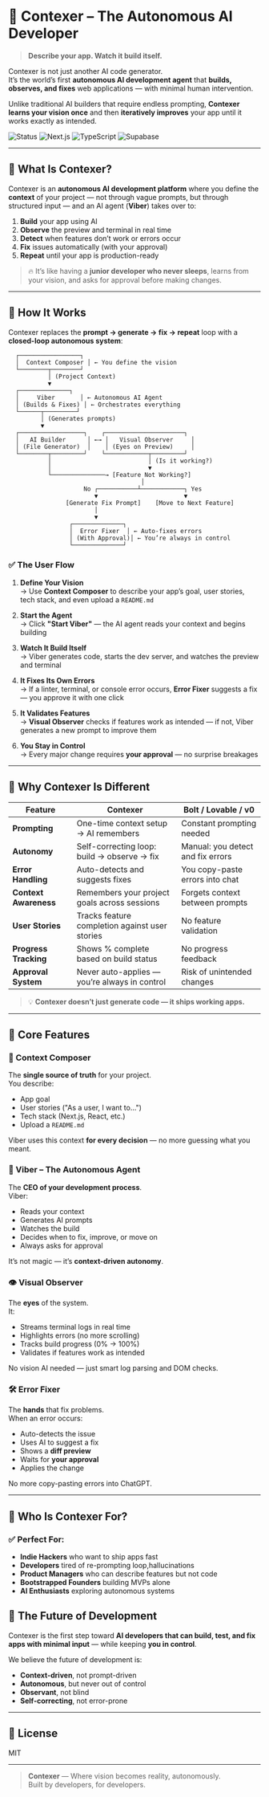 # 🚀 Contexer – The Autonomous AI Developer

> **Describe your app. Watch it build itself.**

Contexer is not just another AI code generator.  
It’s the world’s first **autonomous AI development agent** that **builds, observes, and fixes** web applications — with minimal human intervention.

Unlike traditional AI builders that require endless prompting, **Contexer learns your vision once** and then **iteratively improves** your app until it works exactly as intended.

![Status](https://img.shields.io/badge/Status-MVP%20Alpha-blue) ![Next.js](https://img.shields.io/badge/Next.js-15.x-black) ![TypeScript](https://img.shields.io/badge/TypeScript-5.x-blue) ![Supabase](https://img.shields.io/badge/Database-Supabase-green)

---

## 🌟 What Is Contexer?

Contexer is an **autonomous AI development platform** where you define the **context** of your project — not through vague prompts, but through structured input — and an AI agent (**Viber**) takes over to:

1. **Build** your app using AI
2. **Observe** the preview and terminal in real time
3. **Detect** when features don’t work or errors occur
4. **Fix** issues automatically (with your approval)
5. **Repeat** until your app is production-ready

> 🔥 It’s like having a **junior developer who never sleeps**, learns from your vision, and asks for approval before making changes.

---

## 🧠 How It Works

Contexer replaces the **prompt → generate → fix → repeat** loop with a **closed-loop autonomous system**:

```
  ┌─────────────────┐
  │  Context Composer │ ← You define the vision
  └────────┬────────┘
           │ (Project Context)
           ▼
  ┌──────────────┐
  │     Viber       │ ← Autonomous AI Agent
  │ (Builds & Fixes) │ ← Orchestrates everything
  └──────┬─────────┘
         │ (Generates prompts)
         ▼
  ┌──────────────────┐    ┌──────────────────────┐
  │   AI Builder      │ ←→ │   Visual Observer     │
  │ (File Generator)  │    │ (Eyes on Preview)     │
  └────────┬─────────┘    └────────────┬─────────┘
           │                           │ (Is it working?)
           │                           ▼
           └───────────────→ [Feature Not Working?]
                                     │
                     No ┌───────────┴────────────┐ Yes
                        ▼                        ▼
                [Generate Fix Prompt]    [Move to Next Feature]
                        │
                        ▼
                 ┌──────────────┐
                 │  Error Fixer  │ ← Auto-fixes errors
                 │ (With Approval)│ ← You’re always in control
                 └──────────────┘
```

### ✅ The User Flow

1. **Define Your Vision**  
   → Use **Context Composer** to describe your app’s goal, user stories, tech stack, and even upload a `README.md`

2. **Start the Agent**  
   → Click **"Start Viber"** — the AI agent reads your context and begins building

3. **Watch It Build Itself**  
   → Viber generates code, starts the dev server, and watches the preview and terminal

4. **It Fixes Its Own Errors**  
   → If a linter, terminal, or console error occurs, **Error Fixer** suggests a fix — you approve it with one click

5. **It Validates Features**  
   → **Visual Observer** checks if features work as intended — if not, Viber generates a new prompt to improve them

6. **You Stay in Control**  
   → Every major change requires **your approval** — no surprise breakages

---

## 🔁 Why Contexer Is Different

| Feature | Contexer | Bolt / Lovable / v0 |
|--------|---------|-------------------|
| **Prompting** | One-time context setup → AI remembers | Constant prompting needed |
| **Autonomy** | Self-correcting loop: build → observe → fix | Manual: you detect and fix errors |
| **Error Handling** | Auto-detects and suggests fixes | You copy-paste errors into chat |
| **Context Awareness** | Remembers your project goals across sessions | Forgets context between prompts |
| **User Stories** | Tracks feature completion against user stories | No feature validation |
| **Progress Tracking** | Shows % complete based on build status | No progress feedback |
| **Approval System** | Never auto-applies — you’re always in control | Risk of unintended changes |

> 💡 **Contexer doesn’t just generate code — it ships working apps.**

---

## 🧩 Core Features

### 🧠 Context Composer
The **single source of truth** for your project.  
You describe:
- App goal
- User stories ("As a user, I want to...")
- Tech stack (Next.js, React, etc.)
- Upload a `README.md`

Viber uses this context **for every decision** — no more guessing what you meant.

### 🤖 Viber – The Autonomous Agent
The **CEO of your development process**.  
Viber:
- Reads your context
- Generates AI prompts
- Watches the build
- Decides when to fix, improve, or move on
- Always asks for approval

It’s not magic — it’s **context-driven autonomy**.

### 👁️ Visual Observer
The **eyes** of the system.  
It:
- Streams terminal logs in real time
- Highlights errors (no more scrolling)
- Tracks build progress (0% → 100%)
- Validates if features work as intended

No vision AI needed — just smart log parsing and DOM checks.

### 🛠️ Error Fixer
The **hands** that fix problems.  
When an error occurs:
- Auto-detects the issue
- Uses AI to suggest a fix
- Shows a **diff preview**
- Waits for **your approval**
- Applies the change

No more copy-pasting errors into ChatGPT.

---

## 🎯 Who Is Contexer For?

### ✅ Perfect For:
- **Indie Hackers** who want to ship apps fast
- **Developers** tired of re-prompting loop,hallucinations
- **Product Managers** who can describe features but not code
- **Bootstrapped Founders** building MVPs alone
- **AI Enthusiasts** exploring autonomous systems

## 🚀 The Future of Development

Contexer is the first step toward **AI developers that can build, test, and fix apps with minimal input** — while keeping **you in control**.

We believe the future of development is:
- **Context-driven**, not prompt-driven
- **Autonomous**, but never out of control
- **Observant**, not blind
- **Self-correcting**, not error-prone

---

## 📄 License

MIT

---

> **Contexer** — Where vision becomes reality, autonomously.  
> Built by developers, for developers.
